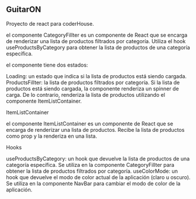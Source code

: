 ## GuitarON

Proyecto de react para coderHouse.

el componente CategoryFillter es un componente de React que se encarga de renderizar una lista de productos filtrados por categoría. Utiliza el hook useProductsByCategory para obtener la lista de productos de una categoría específica.

el componente tiene dos estados:

Loading: un estado que indica si la lista de productos está siendo cargada.
ProductsFillter: la lista de productos filtrados por categoría.
Si la lista de productos está siendo cargada, la componente renderiza un spinner de carga. De lo contrario, renderiza la lista de productos utilizando el componente ItemListContainer.

ItemListContainer

el componente ItemListContainer es un componente de React que se encarga de renderizar una lista de productos. Recibe la lista de productos como prop y la renderiza en una lista.

Hooks

useProductsByCategory: un hook que devuelve la lista de productos de una categoría específica. Se utiliza en la componente CategoryFillter para obtener la lista de productos filtrados por categoría.
useColorMode: un hook que devuelve el modo de color actual de la aplicación (claro u oscuro). Se utiliza en la componente NavBar para cambiar el modo de color de la aplicación.


<!-- esto fue generado por ia, como para tener algo, pero voy a modificar -->
